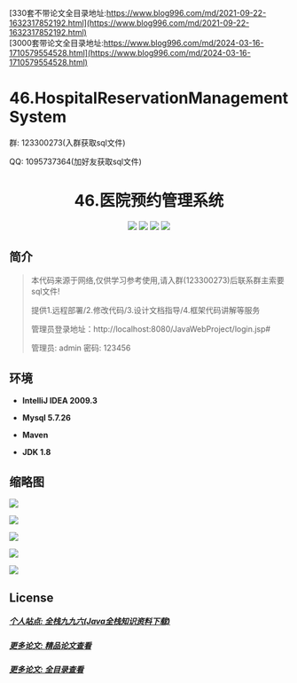 [330套不带论文全目录地址:https://www.blog996.com/md/2021-09-22-1632317852192.html](https://www.blog996.com/md/2021-09-22-1632317852192.html)<br/>
[3000套带论文全目录地址:https://www.blog996.com/md/2024-03-16-1710579554528.html](https://www.blog996.com/md/2024-03-16-1710579554528.html)
# 46.HospitalReservationManagementSystem

<p>群: 123300273(入群获取sql文件)</p>
<p>QQ: 1095737364(加好友获取sql文件)</p>

<p><h1 align="center">46.医院预约管理系统</h1></p>

<p align="center">
	<img src="https://img.shields.io/badge/jdk-1.8-orange.svg"/>
    <img src="https://img.shields.io/badge/spring-5.x-lightgrey.svg"/>
    <img src="https://img.shields.io/badge/springmvc-3.x-blue.svg"/>
    <img src="https://img.shields.io/badge/mybatis-3.x-blue.svg"/>
</p>

## 简介


> 本代码来源于网络,仅供学习参考使用,请入群(123300273)后联系群主索要sql文件!
>
> 提供1.远程部署/2.修改代码/3.设计文档指导/4.框架代码讲解等服务
>
> 管理员登录地址：http://localhost:8080/JavaWebProject/login.jsp#
>
> 管理员: admin   密码: 123456

## 环境

- <b>IntelliJ IDEA 2009.3</b>

- <b>Mysql 5.7.26</b>

- <b>Maven</b>

- <b>JDK 1.8</b>


## 缩略图

![](https://img2020.cnblogs.com/blog/588112/202109/588112-20210922214339563-1414747034.png)

![](https://img2020.cnblogs.com/blog/588112/202109/588112-20210922214345252-1204691796.png)

![](https://img2020.cnblogs.com/blog/588112/202109/588112-20210922214351053-39557285.png)

![](https://img2020.cnblogs.com/blog/588112/202109/588112-20210922214355372-764132888.png)

![](https://img2020.cnblogs.com/blog/588112/202109/588112-20210922214402490-771480549.png)

## License

##### [个人站点: 全栈九九六(Java全栈知识资料下载)](https://www.blog996.com/)
##### [更多论文: 精品论文查看](https://www.cnblogs.com/yysbolg/category/1886262.html)
##### [更多论文: 全目录查看](https://www.blog996.com/md/2021-09-22-1632317852192.html)




